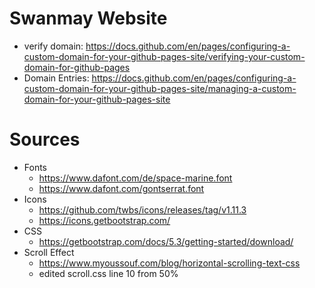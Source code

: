 # Swanmay Website
- verify domain: https://docs.github.com/en/pages/configuring-a-custom-domain-for-your-github-pages-site/verifying-your-custom-domain-for-github-pages
- Domain Entries: https://docs.github.com/en/pages/configuring-a-custom-domain-for-your-github-pages-site/managing-a-custom-domain-for-your-github-pages-site

# Sources
- Fonts
    - https://www.dafont.com/de/space-marine.font 
    - https://www.dafont.com/gontserrat.font 
- Icons
    - https://github.com/twbs/icons/releases/tag/v1.11.3
    - https://icons.getbootstrap.com/
- CSS
    - https://getbootstrap.com/docs/5.3/getting-started/download/
- Scroll Effect
    - https://www.myoussouf.com/blog/horizontal-scrolling-text-css
    - edited scroll.css line 10 from 50%